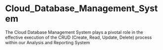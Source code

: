 # Cloud_Database_Management_System
The Cloud Database Management System plays a pivotal role in the effective execution of the CRUD (Create, Read, Update, Delete) process within our Analysis and Reporting System
